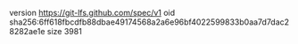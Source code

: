version https://git-lfs.github.com/spec/v1
oid sha256:6ff618fbcdfb88dbae49174568a2a6e96bf4022599833b0aa7d7dac28282ae1e
size 3981
